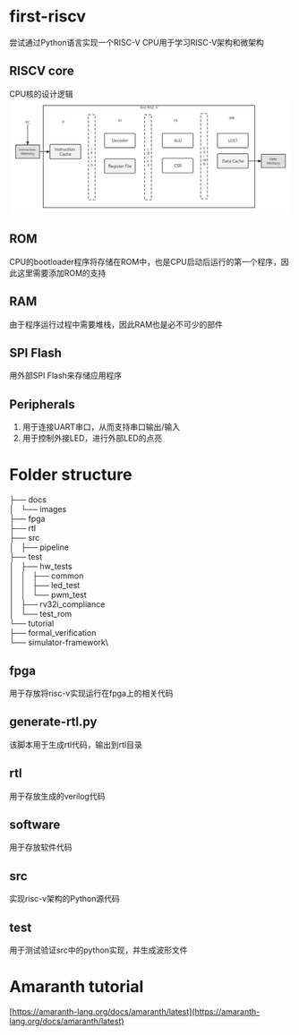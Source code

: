 # first-riscv
尝试通过Python语言实现一个RISC-V CPU用于学习RISC-V架构和微架构

## RISCV core

CPU核的设计逻辑
![CPU uarch](/docs/images/first-riscv-cpu-arch.png)

## ROM

CPU的bootloader程序将存储在ROM中，也是CPU启动后运行的第一个程序，因此这里需要添加ROM的支持

## RAM

由于程序运行过程中需要堆栈，因此RAM也是必不可少的部件

## SPI Flash

用外部SPI Flash来存储应用程序

## Peripherals

1. 用于连接UART串口，从而支持串口输出/输入
2. 用于控制外接LED，进行外部LED的点亮

# Folder structure

├── docs\
│   └── images\
├── fpga\
├── rtl\
├── src\
│   ├── pipeline\
├── test\
│   ├── hw_tests\
│   │   ├── common\
│   │   ├── led_test\
│   │   └── pwm_test\
│   ├── rv32i_compliance\
│   └── test_rom\
└── tutorial\
    ├── formal_verification\
    └── simulator-framework\

## fpga

用于存放将risc-v实现运行在fpga上的相关代码

## generate-rtl.py

该脚本用于生成rtl代码，输出到rtl目录

## rtl

用于存放生成的verilog代码

## software

用于存放软件代码

## src

实现risc-v架构的Python源代码

## test

用于测试验证src中的python实现，并生成波形文件

# Amaranth tutorial
[https://amaranth-lang.org/docs/amaranth/latest](https://amaranth-lang.org/docs/amaranth/latest)
